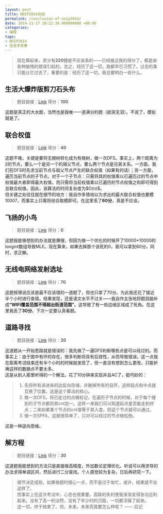 ```yaml
---
layout: post
title: NOIP2014总结
permalink: /conclusion-of-noip2014/
date: 2014-11-17 20:22:38.000000000 +08:00
categories:
- 编程
tags:
- NOIP2014
- 信息学竞赛
---
```

<blockquote>
<p>现在算起来，至少有<strong>220分</strong>是不应该丢的——已经接近我的得分了，都是由各种脑残的错误引起的。总之，经历了这一切，我都早已习惯了。过去的事只能让它过去了，重要的是：经历了这一切，我总要明白一些什么。</p>
</blockquote>
<h2><strong>生活大爆炸版剪刀石头布</strong></h2>
<blockquote>
<p>题目链接：<a href="http://www.luogu.org/problem/show?pid=1328">Link</a>  得分：<strong>100</strong></p>
</blockquote>
<p>这题是真正的大水题，当然也是我唯一一道满分的题（欲哭无泪）。不说了，模拟就是了。</p>
<h2><strong>联合权值</strong></h2>
<blockquote>
<p>题目链接：<a href="http://www.luogu.org/problem/show?pid=1351">Link</a> 得分：<strong>40</strong></p>
</blockquote>
<p>这题不难，关键是要将无根树转化成为有根树，做一次DFS。事实上，两个距离为2的节点，要么一个是另一个的祖父节点，要么两个节点是兄弟关系。一方面，我们在DFS时先求当前节点与祖父节点产生的联合权值（如果有的话）；另一方面，遍历当前节点的子节点。对于一个子节点：只需将其的权值乘以已遍历过的节点中权值最大者即得最大权值，而只需将当前权值乘以已遍历的节点权值之和即可得到总联合权值。因此，该算法的时间复杂度为$O(n)$。<br />
但关键之处往往就在细节的地方：我自作多情地以为求出的最大联合权值也要模10007，而事实上只需将综合取模即可。在这里丢了<strong>60分</strong>，真是不应该。</p>
<h2><strong>飞扬的小鸟</strong></h2>
<blockquote>
<p>题目链接：<a href="http://www.luogu.org/problem/show?pid=1941">Link</a> 得分：<strong>0</strong></p>
</blockquote>
<p>这题我能够想到的办法就是爆搜，但因为做一个优化的时候开了10000*10000的longint数组导致MLE。现在算来，如果去掉那个该死的0，我可以拿到60分。同时，求正解。</p>
<h2><strong>无线电网络发射选址</strong></h2>
<blockquote>
<p>题目链接：<a href="http://www.luogu.org/problem/show?pid=2038">Link</a> 得分：<strong>70</strong></p>
</blockquote>
<p>这题按理说应该是最不应该错的一道题了，但也只拿了70分。为此我还花了接近半个小时进行查错。结果发现，还是语文水平不过关——我自作主张地将题目脑补成<strong>“WIFI覆盖范围不得超出街道范围”</strong>。这导致了有一些边缘区域成了死角。在这里我丢了<strong>30分</strong>。下次一定要认真看题。</p>
<h2><strong>道路寻找</strong></h2>
<blockquote>
<p>题目链接：<a href="http://www.luogu.org/problem/show?pid=2296">Link</a> 得分：<strong>30</strong></p>
</blockquote>
<p>这道题从一开始思路就是错误的：我先做了一遍DFS判断哪些点是可以经过的。而事实上：由于图中有环的存在，很多判断将具有后效性，从而导致错误。这一点我在距离考试结束还有半个小时的时候就发现了，但一直没有想到怎么更改，只能祈祷这样的数据点不要太多。<br />
这是从别人那里听得的一个解法，花了10分钟来实现并且AC了，挺巧妙的：</p>
<blockquote>
<ol>
<li>先将所有读进来的边反向存储，并删掉所有的自环。这样起点和中点就互换了位置。这是这个算法的核心。</li>
<li>做一次DFS，将已走过的点做标记，在遍历子节点的时候，对于每个搜到的子节点都将其cnt加一。这样一来我们可以知道起点是否能走到终点；二来如果某个节点的cnt值等于其入度，则这个节点就可以通过。</li>
<li>做一次SPFA，这就很简单了，只对可以经过的节点做松弛。</li>
</ol>
</blockquote>
<p>这是一种逆向思维。</p>
<h2><strong>解方程</strong></h2>
<blockquote>
<p>题目链接：<a href="http://www.luogu.org/problem/show?pid=2312">Link</a> 得分：<strong>30</strong></p>
</blockquote>
<p>这道题我能想到的方法只是直接做高精度，外加数论定理优化。听说可以用求导的办法求得单调区间，然后进行二分查找。个人感觉较为复杂，日后再研究一下。</p>
<blockquote>
<p>细节决定成败。如果做题时细心一点，而不是过于匆忙，或许，结果就不会这样了。<br />
  而事实上在这次考试中，心态也很重要。高联的失利使我渐渐变得急功近利起来。没有了高一的淡然，没有了年少时的沉稳，一切都浮躁了起来。<br />
  这一切，终于结束了。但，未来，未来究竟要怎么样呢？   —— 后记</p>
</blockquote>
